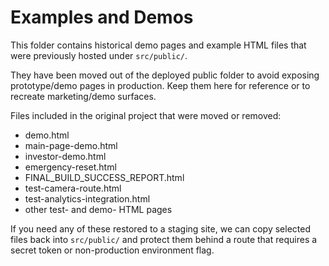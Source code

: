 # Examples and Demos

This folder contains historical demo pages and example HTML files that were previously hosted under `src/public/`.

They have been moved out of the deployed public folder to avoid exposing prototype/demo pages in production. Keep them here for reference or to recreate marketing/demo surfaces.

Files included in the original project that were moved or removed:
- demo.html
- main-page-demo.html
- investor-demo.html
- emergency-reset.html
- FINAL_BUILD_SUCCESS_REPORT.html
- test-camera-route.html
- test-analytics-integration.html
- other test- and demo- HTML pages

If you need any of these restored to a staging site, we can copy selected files back into `src/public/` and protect them behind a route that requires a secret token or non-production environment flag.
